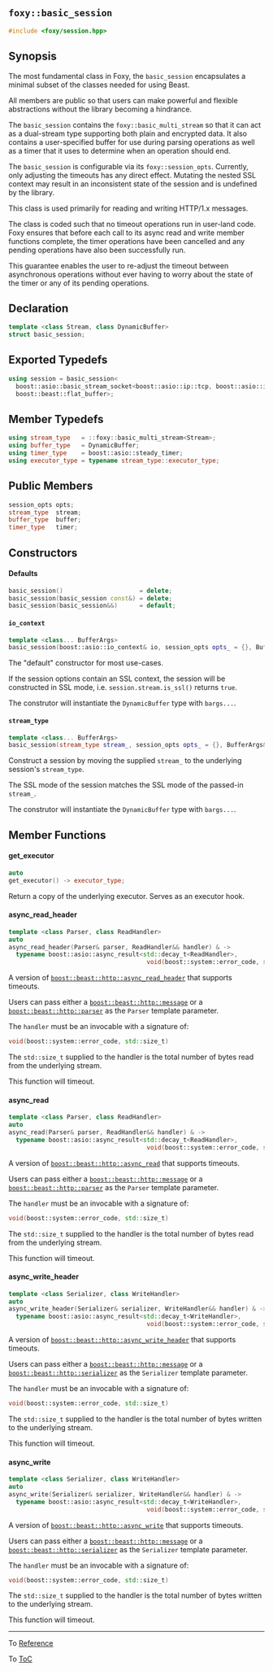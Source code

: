 ## `foxy::basic_session`

```c++
#include <foxy/session.hpp>
```

## Synopsis

The most fundamental class in Foxy, the `basic_session` encapsulates a minimal subset of the classes
needed for using Beast.

All members are public so that users can make powerful and flexible abstractions without the library
becoming a hindrance.

The `basic_session` contains the `foxy::basic_multi_stream` so that it can act as a dual-stream type
supporting both plain and encrypted data. It also contains a user-specified buffer for use during
parsing operations as well as a timer that it uses to determine when an operation should end.

The `basic_session` is configurable via its `foxy::session_opts`. Currently, only adjusting the
timeouts has any direct effect. Mutating the nested SSL context may result in an inconsistent state
of the session and is undefined by the library.

This class is used primarily for reading and writing HTTP/1.x messages.

The class is coded such that no timeout operations run in user-land code. Foxy ensures that before
each call to its async read and write member functions complete, the timer operations have been
cancelled and any pending operations have also been successfully run.

This guarantee enables the user to re-adjust the timeout between asynchronous operations without
ever having to worry about the state of the timer or any of its pending operations.

## Declaration

```c++
template <class Stream, class DynamicBuffer>
struct basic_session;
```

## Exported Typedefs

```c++
using session = basic_session<
  boost::asio::basic_stream_socket<boost::asio::ip::tcp, boost::asio::io_context::executor_type>,
  boost::beast::flat_buffer>;
```

## Member Typedefs

```c++
using stream_type   = ::foxy::basic_multi_stream<Stream>;
using buffer_type   = DynamicBuffer;
using timer_type    = boost::asio::steady_timer;
using executor_type = typename stream_type::executor_type;
```

## Public Members

```c++
session_opts opts;
stream_type  stream;
buffer_type  buffer;
timer_type   timer;
```

## Constructors

#### Defaults

```c++
basic_session()                     = delete;
basic_session(basic_session const&) = delete;
basic_session(basic_session&&)      = default;
```

#### `io_context`

```c++
template <class... BufferArgs>
basic_session(boost::asio::io_context& io, session_opts opts_ = {}, BufferArgs&&... bargs);
```

The "default" constructor for most use-cases.

If the session options contain an SSL context, the session will be constructed in SSL mode, i.e.
`session.stream.is_ssl()` returns `true`.

The construtor will instantiate the `DynamicBuffer` type with `bargs...`.

#### `stream_type`

```c++
template <class... BufferArgs>
basic_session(stream_type stream_, session_opts opts_ = {}, BufferArgs&&... bargs);
```

Construct a session by moving the supplied `stream_` to the underlying session's `stream_type`.

The SSL mode of the session matches the SSL mode of the passed-in `stream_`.

The construtor will instantiate the `DynamicBuffer` type with `bargs...`.

## Member Functions

#### get_executor

```c++
auto
get_executor() -> executor_type;
```

Return a copy of the underlying executor. Serves as an executor hook.

#### async_read_header

```c++
template <class Parser, class ReadHandler>
auto
async_read_header(Parser& parser, ReadHandler&& handler) & ->
  typename boost::asio::async_result<std::decay_t<ReadHandler>,
                                      void(boost::system::error_code, std::size_t)>::return_type;
```

A version of [`boost::beast::http::async_read_header`](https://www.boost.org/doc/libs/release/libs/beast/doc/html/beast/ref/boost__beast__http__async_read_header.html)
that supports timeouts.

Users can pass either a [`boost::beast::http::message`](https://www.boost.org/doc/libs/release/libs/beast/doc/html/beast/ref/boost__beast__http__message.html)
or a [`boost::beast::http::parser`](https://www.boost.org/doc/libs/release/libs/beast/doc/html/beast/ref/boost__beast__http__parser.html)
as the `Parser` template parameter.

The `handler` must be an invocable with a signature of:
```c++
void(boost::system::error_code, std::size_t)
```

The `std::size_t` supplied to the handler is the total number of bytes read from the underlying
stream.

This function will timeout.

#### async_read

```c++
template <class Parser, class ReadHandler>
auto
async_read(Parser& parser, ReadHandler&& handler) & ->
  typename boost::asio::async_result<std::decay_t<ReadHandler>,
                                      void(boost::system::error_code, std::size_t)>::return_type;
```

A version of [`boost::beast::http::async_read`](https://www.boost.org/doc/libs/release/libs/beast/doc/html/beast/ref/boost__beast__http__async_read.html)
that supports timeouts.

Users can pass either a [`boost::beast::http::message`](https://www.boost.org/doc/libs/release/libs/beast/doc/html/beast/ref/boost__beast__http__message.html)
or a [`boost::beast::http::parser`](https://www.boost.org/doc/libs/release/libs/beast/doc/html/beast/ref/boost__beast__http__parser.html)
as the `Parser` template parameter.

The `handler` must be an invocable with a signature of:
```c++
void(boost::system::error_code, std::size_t)
```

The `std::size_t` supplied to the handler is the total number of bytes read from the underlying
stream.

This function will timeout.

#### async_write_header

```c++
template <class Serializer, class WriteHandler>
auto
async_write_header(Serializer& serializer, WriteHandler&& handler) & ->
  typename boost::asio::async_result<std::decay_t<WriteHandler>,
                                      void(boost::system::error_code, std::size_t)>::return_type;
```

A version of [`boost::beast::http::async_write_header`](https://www.boost.org/doc/libs/release/libs/beast/doc/html/beast/ref/boost__beast__http__async_write_header.html)
that supports timeouts.

Users can pass either a [`boost::beast::http::message`](https://www.boost.org/doc/libs/release/libs/beast/doc/html/beast/ref/boost__beast__http__message.html)
or a [`boost::beast::http::serializer`](https://www.boost.org/doc/libs/release/libs/beast/doc/html/beast/ref/boost__beast__http__serializer.html)
as the `Serializer` template parameter.

The `handler` must be an invocable with a signature of:
```c++
void(boost::system::error_code, std::size_t)
```

The `std::size_t` supplied to the handler is the total number of bytes written to the underlying
stream.

This function will timeout.

#### async_write

```c++
template <class Serializer, class WriteHandler>
auto
async_write(Serializer& serializer, WriteHandler&& handler) & ->
  typename boost::asio::async_result<std::decay_t<WriteHandler>,
                                      void(boost::system::error_code, std::size_t)>::return_type;
```

A version of [`boost::beast::http::async_write`](https://www.boost.org/doc/libs/release/libs/beast/doc/html/beast/ref/boost__beast__http__async_write.html)
that supports timeouts.

Users can pass either a [`boost::beast::http::message`](https://www.boost.org/doc/libs/release/libs/beast/doc/html/beast/ref/boost__beast__http__message.html)
or a [`boost::beast::http::serializer`](https://www.boost.org/doc/libs/release/libs/beast/doc/html/beast/ref/boost__beast__http__serializer.html)
as the `Serializer` template parameter.

The `handler` must be an invocable with a signature of:
```c++
void(boost::system::error_code, std::size_t)
```

The `std::size_t` supplied to the handler is the total number of bytes written to the underlying
stream.

This function will timeout.

---

To [Reference](../reference.md#Reference)

To [ToC](../index.md#Table-of-Contents)
